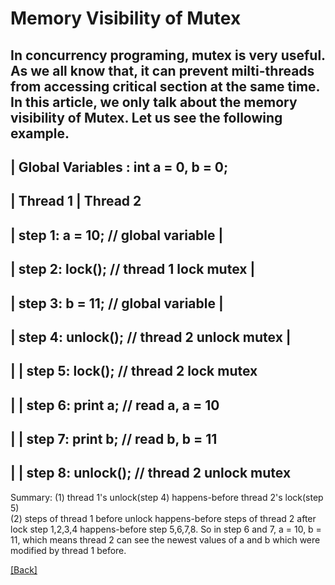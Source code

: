 # Memory Visibility of Mutex  
In concurrency programing, mutex is very useful. As we all know that, it can prevent milti-threads from accessing critical section at the same time. In this article, we only talk about the memory visibility of Mutex. Let us see the following example.  
------------------------------------------------------------------------------------------------  
| Global Variables : int a = 0, b = 0;
------------------------------------------------------------------------------------------------  
| Thread 1                                   |  Thread 2  
------------------------------------------------------------------------------------------------  
| step 1: a = 10; // global variable         | 
------------------------------------------------------------------------------------------------  
| step 2: lock(); // thread 1 lock mutex     | 
------------------------------------------------------------------------------------------------  
| step 3: b = 11; // global variable         | 
------------------------------------------------------------------------------------------------  
| step 4: unlock(); // thread 2 unlock mutex |   
------------------------------------------------------------------------------------------------  
|                                            |  step 5: lock(); // thread 2 lock mutex  
------------------------------------------------------------------------------------------------  
|                                            |  step 6: print a; // read a, a = 10   
------------------------------------------------------------------------------------------------  
|                                            |  step 7: print b; // read b, b = 11   
------------------------------------------------------------------------------------------------  
|                                            |  step 8: unlock(); // thread 2 unlock mutex  
------------------------------------------------------------------------------------------------  
Summary:
(1) thread 1's unlock(step 4) happens-before thread 2's lock(step 5)  
(2) steps of thread 1 before unlock happens-before steps of thread 2 after lock
    step 1,2,3,4 happens-before step 5,6,7,8. So in step 6 and 7, a = 10, b = 11, which means thread 2 can see the newest values of a and b which were modified by thread 1 before.


[\[Back\]](https://github.com/Hankin-Liu/hankin.github.io/blob/master/concurrency/Concurrency.md)
